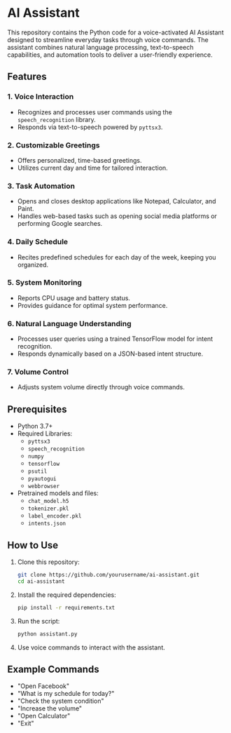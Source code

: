 # AI Assistant

This repository contains the Python code for a voice-activated AI Assistant designed to streamline everyday tasks through voice commands. The assistant combines natural language processing, text-to-speech capabilities, and automation tools to deliver a user-friendly experience.

## Features

### 1. Voice Interaction
- Recognizes and processes user commands using the `speech_recognition` library.
- Responds via text-to-speech powered by `pyttsx3`.

### 2. Customizable Greetings
- Offers personalized, time-based greetings.
- Utilizes current day and time for tailored interaction.

### 3. Task Automation
- Opens and closes desktop applications like Notepad, Calculator, and Paint.
- Handles web-based tasks such as opening social media platforms or performing Google searches.

### 4. Daily Schedule
- Recites predefined schedules for each day of the week, keeping you organized.

### 5. System Monitoring
- Reports CPU usage and battery status.
- Provides guidance for optimal system performance.

### 6. Natural Language Understanding
- Processes user queries using a trained TensorFlow model for intent recognition.
- Responds dynamically based on a JSON-based intent structure.

### 7. Volume Control
- Adjusts system volume directly through voice commands.

## Prerequisites
- Python 3.7+
- Required Libraries:
  - `pyttsx3`
  - `speech_recognition`
  - `numpy`
  - `tensorflow`
  - `psutil`
  - `pyautogui`
  - `webbrowser`
- Pretrained models and files:
  - `chat_model.h5`
  - `tokenizer.pkl`
  - `label_encoder.pkl`
  - `intents.json`

## How to Use
1. Clone this repository:
   ```bash
   git clone https://github.com/yourusername/ai-assistant.git
   cd ai-assistant
   ```

2. Install the required dependencies:
   ```bash
   pip install -r requirements.txt
   ```

3. Run the script:
   ```bash
   python assistant.py
   ```

4. Use voice commands to interact with the assistant.

## Example Commands
- "Open Facebook"
- "What is my schedule for today?"
- "Check the system condition"
- "Increase the volume"
- "Open Calculator"
- "Exit"


